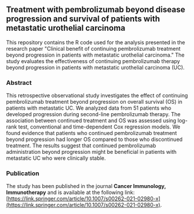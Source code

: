 ## Treatment with pembrolizumab beyond disease progression and survival of patients with metastatic urothelial carcinoma

This repository contains the R code used for the analysis presented in the research paper "Clinical benefit of continuing pembrolizumab treatment beyond progression in patients with metastatic urothelial carcinoma." The study evaluates the effectiveness of continuing pembrolizumab therapy beyond progression in patients with metastatic urothelial carcinoma (UC).

### Abstract
This retrospective observational study investigates the effect of continuing pembrolizumab treatment beyond progression on overall survival (OS) in patients with metastatic UC. We analyzed data from 51 patients who developed progression during second-line pembrolizumab therapy. The association between continued treatment and OS was assessed using log-rank test, conventional and time-dependent Cox regression models.
We found evidence that patients who continued pembrolizumab treatment beyond progression had longer OS compared to those who discontinued treatment. The results suggest that continued pembrolizumab administration beyond progression might be beneficial in patients with metastatic UC who were clinically stable.

### Publication
The study has been published in the journal **Cancer Immunology, Immunotherapy** and is available at the following link: [https://link.springer.com/article/10.1007/s00262-021-02980-x](https://link.springer.com/article/10.1007/s00262-021-02980-x).